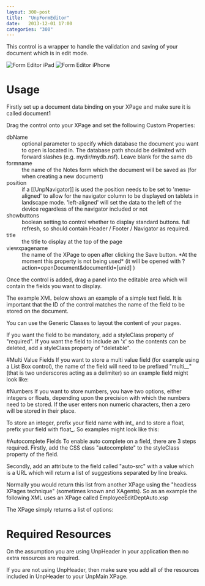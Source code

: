 ```yaml
---
layout: 300-post
title:  "UnpFormEditor"
date:   2013-12-01 17:00
categories: "300"
---
```


This control is a wrapper to handle the validation and saving of your document which is in edit mode.

![Form Editor iPad](http://teamstudio.s3.amazonaws.com/images/formeditor-ipad.png)
![Form Editor iPhone](http://teamstudio.s3.amazonaws.com/images/formeditor-iphone.png)

# Usage

Firstly set up a document data binding on your XPage and make sure it is called document1

Drag the control onto your XPage and set the following Custom Properties:

<dl class="dl-horizontal">
  <dt>dbName</dt><dd>optional parameter to specify which database the document you want to open is located in. The database path should be delimited with forward slashes (e.g. mydir/mydb.nsf). Leave blank for the same db </dd>
  <dt>formname</dt><dd>the name of the Notes form which the document will be saved as (for when creating a new document)</dd>
  <dt>position</dt><dd>if a [[UnpNavigator]] is used the position needs to be set to 'menu-aligned' to allow for the navigator column to be displayed on tablets in landscape mode. 'left-aligned' will set the data to the left of the device regardless of the navigator included or not</dd>
  <dt>showbuttons</dt><dd>boolean setting to control whether to display standard buttons. 
full refresh, so should contain Header / Footer / Navigator as required.</dd>
  <dt>title</dt><dd>the title to display at the top of the page</dd>
  <dt>viewxpagename</dt><dd>the name of the XPage to open after clicking the Save button. *At the moment this property is not being used* (it will be opened with ?action=openDocument&documentId=[unid] )</dd>
</dl>

Once the control is added, drag a panel into the editable area which will contain the fields you want to display.

The example XML below shows an example of a simple text field. It is important that the ID of the control matches the name of the field to be stored on the document.

<script src="https://gist.github.com/whitemx/7527852.js"></script>

You can use the Generic Classes to layout the content of your pages.

If you want the field to be mandatory, add a styleClass property of "required".
If you want the field to include an 'x' so the contents can be deleted, add a styleClass property of "deletable".

#Multi Value Fields
If you want to store a multi value field (for example using a List Box control), the name of the field will need to be prefixed "multi__" (that is two underscores acting as a delimiter) so an example field might look like:

<script src="https://gist.github.com/whitemx/7527868.js"></script>

#Numbers
If you want to store numbers, you have two options, either integers or floats, depending upon the precision with which the numbers need to be stored. If the user enters non numeric characters, then a zero will be stored in their place.

To store an integer, prefix your field name with int_ and to store a float, prefix your field with float_. So examples might look like this:

<script src="https://gist.github.com/whitemx/7897725.js"></script>

#Autocomplete Fields
To enable auto complete on a field, there are 3 steps required. Firstly, add the CSS class "autocomplete" to the styleClass property of the field.

Secondly, add an attribute to the field called "auto-src" with a value which is a URL which will return a list of suggestions separated by line breaks.

Normally you would return this list from another XPage using the "headless XPages technique" (sometimes known and XAgents). So as an example the following XML uses an XPage called EmployeeEditDeptAuto.xsp

<script src="https://gist.github.com/whitemx/7527896.js"></script>

The XPage simply returns a list of options:

<script src="https://gist.github.com/whitemx/7527927.js"></script>

# Required Resources
On the assumption you are using UnpHeader in your application then no extra resources are required.

If you are not using UnpHeader, then make sure you add all of the resources included in UnpHeader to your UnpMain XPage.
